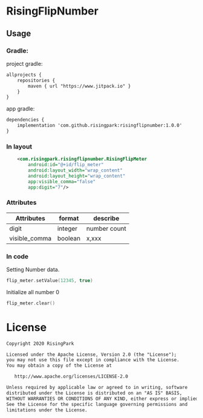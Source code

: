 # RisingFlipNumber

## Usage

### Gradle:
project gradle:
```xml
allprojects {
    repositories {
        maven { url "https://www.jitpack.io" }
    }
}
```
app gradle:
```xml
dependencies {
    implementation 'com.github.risingpark:risingflipnumber:1.0.0'
}
```


### In layout
```xml
    <com.risingpark.risingflipnumber.RisingFlipMeter
        android:id="@+id/flip_meter"
        android:layout_width="wrap_content"
        android:layout_height="wrap_content"
        app:visible_comma="false"                                             
        app:digit="7"/>
```
### Attributes
|Attributes|format|describe
|---|---|---|
|digit|integer| number count
|visible_comma|boolean| x,xxx 

### In code

Setting Number data.
```kotlin
flip_meter.setValue(12345, true)
```
Initialize all number 0
```kotlin
flip_meter.clear()
```


# License
```xml
Copyright 2020 RisingPark

Licensed under the Apache License, Version 2.0 (the "License");
you may not use this file except in compliance with the License.
You may obtain a copy of the License at

   http://www.apache.org/licenses/LICENSE-2.0

Unless required by applicable law or agreed to in writing, software
distributed under the License is distributed on an "AS IS" BASIS,
WITHOUT WARRANTIES OR CONDITIONS OF ANY KIND, either express or implied.
See the License for the specific language governing permissions and
limitations under the License.
```
